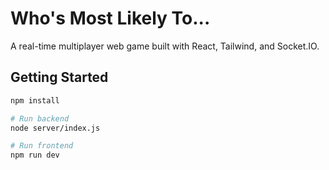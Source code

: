 # Who's Most Likely To...

A real-time multiplayer web game built with React, Tailwind, and Socket.IO.

## Getting Started

```bash
npm install

# Run backend
node server/index.js

# Run frontend
npm run dev
```
